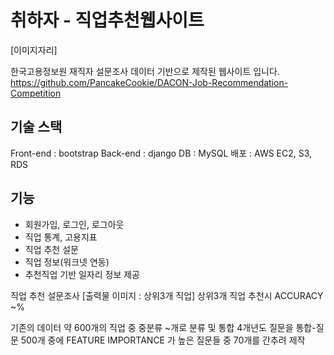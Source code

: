 # 취하자 - 직업추천웹사이트

[이미지자리]


한국고용정보원 재직자 설문조사 데이터 기반으로 제작된 웹사이트 입니다. 
https://github.com/PancakeCookie/DACON-Job-Recommendation-Competition


## 기술 스택
Front-end : bootstrap
Back-end : django 
DB : MySQL
배포 : AWS EC2, S3, RDS

## 기능 
- 회원가입, 로그인, 로그아웃
- 직업 통계, 고용지표  
- 직업 추천 설문 
- 직업 정보(워크넷 연동)
- 추천직업 기반 일자리 정보 제공

직업 추천 설문조사 
[출력물 이미지 : 상위3개 직업] 
상위3개 직업 추천시 ACCURACY ~% 

기존의 데이터 약 600개의 직업 중 중분류 ~개로 분류 및 통합
4개년도 질문을 통합-질문 500개 중에 FEATURE IMPORTANCE 가 높은 질문들 중 70개를 간추려 제작




